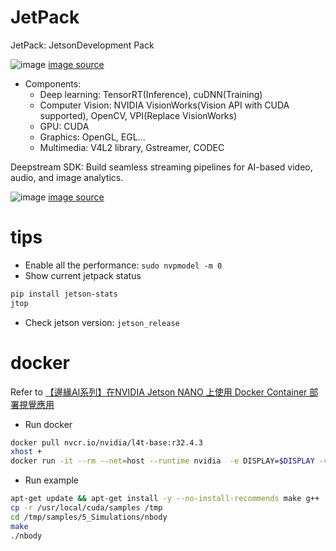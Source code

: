 # JetPack

JetPack: JetsonDevelopment Pack

![image](https://user-images.githubusercontent.com/456210/141880836-5af1ae87-045f-4fbf-8431-ed2333b54620.png)
[image source](https://docs.nvidia.com/jetson/l4t/index.html#page/Tegra%20Linux%20Driver%20Package%20Development%20Guide/overview.html)

* Components:
  - Deep learning: TensorRT(Inference), cuDNN(Training)
  - Computer Vision: NVIDIA VisionWorks(Vision API with CUDA supported), OpenCV, VPI(Replace VisionWorks)
  - GPU: CUDA
  - Graphics: OpenGL, EGL...
  - Multimedia: V4L2 library, Gstreamer, CODEC

Deepstream SDK: Build seamless streaming pipelines for AI-based video, audio, and image analytics.

![image](https://user-images.githubusercontent.com/456210/141881460-500a4754-37d2-4377-9392-c76f68bbd0d4.png)
[image source](https://galliot.us/2020/06/01/deepstream-sdk/)

# tips

* Enable all the performance: `sudo nvpmodel -m 0`
* Show current jetpack status

```bash
pip install jetson-stats
jtop
```
* Check jetson version: `jetson_release`

# docker

Refer to [【邊緣AI系列】在NVIDIA Jetson NANO 上使用 Docker Container 部署視覺應用](https://grady1006.medium.com/%E9%82%8A%E7%B7%A3ai%E7%B3%BB%E5%88%97-%E5%9C%A8nvidia-jetson-nano-%E4%B8%8A%E4%BD%BF%E7%94%A8-docker-container-%E9%83%A8%E7%BD%B2%E8%A6%96%E8%A6%BA%E6%87%89%E7%94%A8-1719b2062f15)

* Run docker
```bash
docker pull nvcr.io/nvidia/l4t-base:r32.4.3
xhost +
docker run -it --rm --net=host --runtime nvidia  -e DISPLAY=$DISPLAY -v /tmp/.X11-unix/:/tmp/.X11-unix nvcr.io/nvidia/l4t-base:r32.4.3
```
* Run example
```bash
apt-get update && apt-get install -y --no-install-recommends make g++
cp -r /usr/local/cuda/samples /tmp
cd /tmp/samples/5_Simulations/nbody
make
./nbody
```
